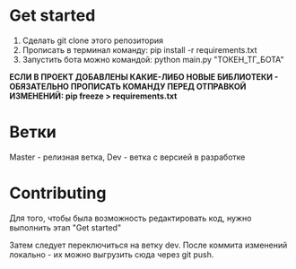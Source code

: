 # Get started
1. Сделать git clone этого репозитория
2. Прописать в терминал команду: pip install -r requirements.txt
3. Запустить бота можно командой: python main.py "ТОКЕН_ТГ_БОТА"

**ЕСЛИ В ПРОЕКТ ДОБАВЛЕНЫ КАКИЕ-ЛИБО НОВЫЕ БИБЛИОТЕКИ - ОБЯЗАТЕЛЬНО ПРОПИСАТЬ КОМАНДУ ПЕРЕД ОТПРАВКОЙ ИЗМЕНЕНИЙ: pip freeze > requirements.txt**
# Ветки
Master - релизная ветка, Dev - ветка с версией в разработке
# Contributing
Для того, чтобы была возможность редактировать код, нужно выполнить этап "Get started"

Затем следует переключиться на ветку dev. После коммита изменений локально - их можно выгрузить сюда через git push.
